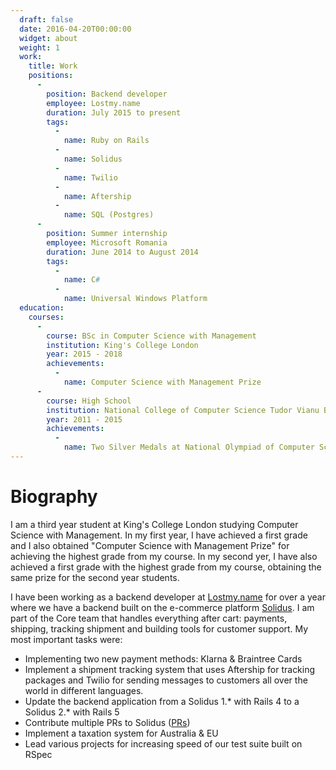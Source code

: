 ```yaml
---
  draft: false
  date: 2016-04-20T00:00:00
  widget: about
  weight: 1
  work:
    title: Work
    positions:
      -
        position: Backend developer
        employee: Lostmy.name
        duration: July 2015 to present
        tags:
          -
            name: Ruby on Rails
          -
            name: Solidus
          -
            name: Twilio
          -
            name: Aftership
          -
            name: SQL (Postgres)
      -
        position: Summer internship
        employee: Microsoft Romania
        duration: June 2014 to August 2014
        tags:
          -
            name: C#
          -
            name: Universal Windows Platform
  education:
    courses:
      -
        course: BSc in Computer Science with Management
        institution: King's College London
        year: 2015 - 2018
        achievements:
          -
            name: Computer Science with Management Prize
      -
        course: High School
        institution: National College of Computer Science Tudor Vianu Bucharest
        year: 2011 - 2015
        achievements:
          -
            name: Two Silver Medals at National Olympiad of Computer Science
---
```


# Biography

I am a third year student at King's College London studying Computer Science with Management.
In my first year, I have achieved a first grade and I also obtained "Computer Science with Management Prize" for achieving the highest grade from my course.
In my second yer, I have also achieved a first grade with the highest grade from my course, obtaining the same prize for the second year students.

I have been working as a backend developer at [Lostmy.name](https://lostmy.name)
for over a year where we have a backend built on the e-commerce platform [Solidus](https://github.com/solidusio/solidus).
I am part of the Core team that handles everything after cart: payments, shipping, tracking shipment and building tools
for customer support. My most important tasks were:

- Implementing two new payment methods: Klarna & Braintree Cards
- Implement a shipment tracking system that uses Aftership for tracking packages and Twilio for sending messages to customers all over the world in different languages.
- Update the backend application from a Solidus 1.* with Rails 4 to a Solidus 2.* with Rails 5
- Contribute multiple PRs to Solidus ([PRs](https://github.com/solidusio/solidus/pulls?q=is%3Apr+author%3Avladstoick+is%3Aclosed))
- Implement a taxation system for Australia & EU
- Lead various projects for increasing speed of our test suite built on RSpec
